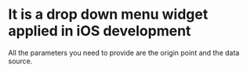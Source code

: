 # It is a drop down menu widget applied in iOS development

All the parameters you need to provide are the origin point and the data source.
